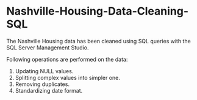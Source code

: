 # Nashville-Housing-Data-Cleaning-SQL
 
The Nashville Housing data has been cleaned using SQL queries with the SQL Server Management Studio.

Following operations are performed on the data:

1. Updating NULL values.
2. Splitting complex values into simpler one.
3. Removing duplicates.
4. Standardizing date format.